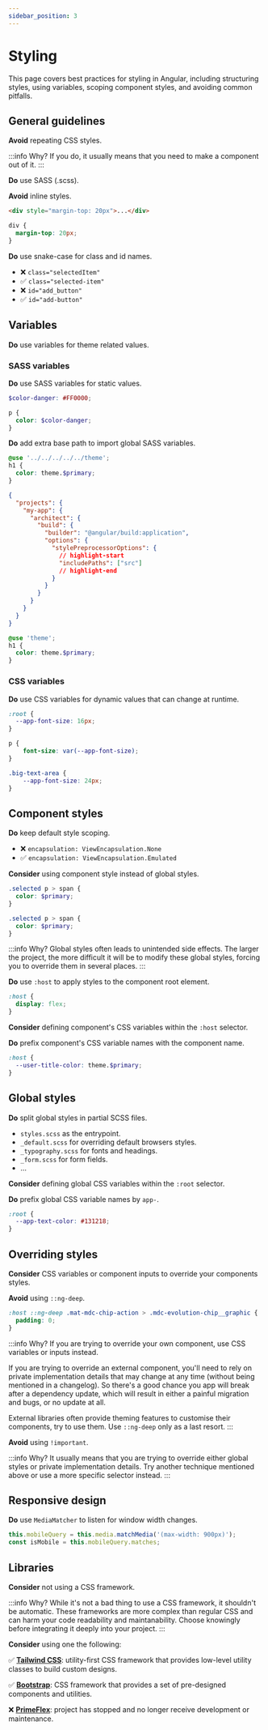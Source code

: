 ```yaml
---
sidebar_position: 3
---
```

# Styling
This page covers best practices for styling in Angular, including structuring styles, using variables, scoping component styles, and avoiding common pitfalls.

## General guidelines

**Avoid** repeating CSS styles.

:::info Why?
If you do, it usually means that you need to make a component out of it.
:::

**Do** use SASS (.scss).

**Avoid** inline styles.
```html title="❌ user-page.html"
<div style="margin-top: 20px">...</div>
```

```scss title="✅ user-page.scss"
div { 
  margin-top: 20px;
}
```

**Do** use snake-case for class and id names.
- ❌ `class="selectedItem"`
- ✅ `class="selected-item"`
- ❌ `id="add_button"`
- ✅ `id="add-button"`

## Variables

**Do** use variables for theme related values.

### SASS variables

**Do** use SASS variables for static values.
```scss 
$color-danger: #FF0000;

p {
  color: $color-danger;
}
```

**Do** add extra base path to import global SASS variables.

```scss title="❌ user-page.scss"
@use '../../../../../theme';
h1 {
  color: theme.$primary;
}
```

```json title="✅ angular.json"
{
  "projects": {
    "my-app": {
      "architect": {
        "build": {
          "builder": "@angular/build:application",
          "options": {
            "stylePreprocessorOptions": {
              // highlight-start
              "includePaths": ["src"]
              // highlight-end
            }
          }
        }
      }
    }
  }
}
```

```scss title="✅ user-page.scss"
@use 'theme';
h1 {
  color: theme.$primary;
}
```

### CSS variables

**Do** use CSS variables for dynamic values that can change at runtime.
```scss 
:root {
  --app-font-size: 16px;
}

p {
    font-size: var(--app-font-size);
}

.big-text-area {
    --app-font-size: 24px;
}
```

## Component styles

**Do** keep default style scoping.
- ❌ `encapsulation: ViewEncapsulation.None`
- ✅ `encapsulation: ViewEncapsulation.Emulated`

**Consider** using component style instead of global styles.

```scss title="❌ styles.scss"
.selected p > span {
  color: $primary;
}
```

```scss title="✅ user-card.scss"
.selected p > span {
  color: $primary;
}
```

:::info Why?
Global styles often leads to unintended side effects. The larger the project, the more difficult it will be to modify these global styles, 
forcing you to override them in several places.
:::

**Do** use `:host` to apply styles to the component root element.
```scss title="✅ user-page.scss"
:host { 
  display: flex;
}
```

**Consider** defining component's CSS variables within the `:host` selector.

**Do** prefix component's CSS variable names with the component name.

```scss title="✅ user-page.scss"
:host { 
  --user-title-color: theme.$primary;
}
```

## Global styles

**Do** split global styles in partial SCSS files.
- `styles.scss` as the entrypoint. 
- `_default.scss` for overriding default browsers styles.
- `_typography.scss` for fonts and headings.
- `_form.scss` for form fields.
- ...

**Consider** defining global CSS variables within the `:root` selector.

**Do** prefix global CSS variable names by `app-`.

```scss title="✅ user-page.scss"
:root { 
  --app-text-color: #131218;
}
```


## Overriding styles

**Consider** CSS variables or component inputs to override your components styles.

**Avoid** using `::ng-deep`.

```scss title="❌ user-page.ts"
:host ::ng-deep .mat-mdc-chip-action > .mdc-evolution-chip__graphic {
  padding: 0;
}
```

:::info Why?
If you are trying to override your own component, use CSS variables or inputs instead.

If you are trying to override an external component, you'll need to rely on private implementation details that may change at any time (without being mentioned in a changelog). 
So there's a good chance you app will break after a dependency update, which will result in either a painful migration and bugs, or no update at all.

External libraries often provide theming features to customise their components, try to use them. Use `::ng-deep` only as a last resort.
:::

**Avoid** using `!important`.

:::info Why?
It usually means that you are trying to override either global styles or private implementation details. 
Try another technique mentioned above or use a more specific selector instead.
:::

## Responsive design

**Do** use `MediaMatcher` to listen for window width changes.
```ts title="✅ Checking screen width"
this.mobileQuery = this.media.matchMedia('(max-width: 900px)');
const isMobile = this.mobileQuery.matches;
```

## Libraries

**Consider** not using a CSS framework.

:::info Why?
While it's not a bad thing to use a CSS framework, it shouldn't be automatic. These frameworks are more complex than regular CSS and can harm your code readability and maintanability. Choose knowingly before integrating it deeply into your project.
:::

**Consider** using one the following:

✅ **[Tailwind CSS](https://tailwindcss.com/)**: utility-first CSS framework that provides low-level utility classes to build custom designs.

✅ **[Bootstrap](https://getbootstrap.com/)**: CSS framework that provides a set of pre-designed components and utilities.

❌ **[PrimeFlex](https://primeflex.org/)**: project has stopped and no longer receive development or maintenance.
